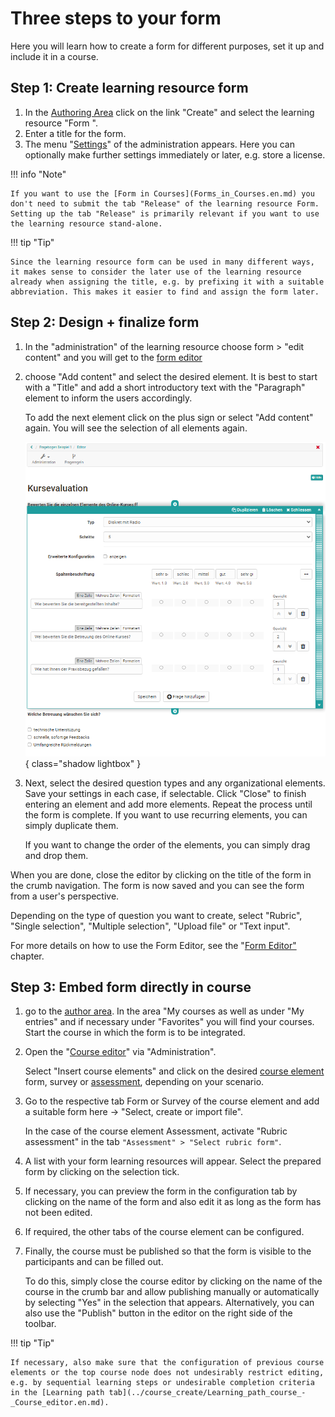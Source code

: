 # Three steps to your form

Here you will learn how to create a form for different purposes, set it up and include it in a course.

## Step 1: Create learning resource form

1. In the [Authoring Area](../authoring/index.md) click on the link "Create" and select the learning resource "Form ".
2. Enter a title for the form.
3. The menu "[Settings](../course_create/Course_Settings.en.md)" of the administration appears. Here you can optionally make further settings immediately or later, e.g. store a license.

!!! info "Note"

    If you want to use the [Form in Courses](Forms_in_Courses.en.md) you don't need to submit the tab "Release" of the learning resource Form. Setting up the tab "Release" is primarily relevant if you want to use the learning resource stand-alone.

!!! tip "Tip"

    Since the learning resource form can be used in many different ways, it makes sense to consider the later use of the learning resource already when assigning the title, e.g. by prefixing it with a suitable abbreviation. This makes it easier to find and assign the form later.

## Step 2: Design + finalize form

1. In the "administration" of the learning resource choose form > "edit content" and you will get to the [form editor](../forms/Form_editor_Questionnaire_editor.md)
2. choose "Add content" and select the desired element. It is best to start with a "Title" and add a short introductory text with the "Paragraph" element to inform the users accordingly.

    To add the next element click on the plus sign or select "Add content" again. You will see the selection of all elements again.

    ![Form Editor Sample Element](assets/Formular_Beispiel1.png){ class="shadow lightbox" }

3. Next, select the desired question types and any organizational elements.  Save your settings in each case, if selectable. Click "Close" to finish entering an element and add more elements.
Repeat the process until the form is complete. If you want to use recurring elements, you can simply duplicate them.

    If you want to change the order of the elements, you can simply drag and drop them.

When you are done, close the editor by clicking on the title of the form in the crumb navigation. The form is now saved and you can see the form from a user's perspective.

Depending on the type of question you want to create, select "Rubric", "Single selection", "Multiple selection", "Upload file" or "Text input".

For more details on how to use the Form Editor, see the "[Form Editor"](../forms/Form_editor_Questionnaire_editor.md) chapter.

## Step 3: Embed form directly in course

1. go to the [author area](../authoring/index.md). In the area "My courses as well as under "My entries" and if necessary under "Favorites" you will find your courses. Start the course in which the form is to be integrated.

2. Open the "[Course editor](../course_create/In_Five_Steps_to_Your_Course_With_the_Course_Editor.md)" via "Administration".
   
    Select "Insert course elements" and click on the desired [course element](../course_elements/Assessment.md) form, survey or [assessment](../course_elements/Assessment.md), depending on your scenario.

3. Go to the respective tab Form or Survey of the course element and add a suitable form here → "Select, create or import file".

    In the case of the course element Assessment, activate "Rubric assessment" in the tab `"Assessment" > "Select rubric form"`.

4. A list with your form learning resources will appear. Select the prepared form by clicking on the selection tick.

5. If necessary, you can preview the form in the configuration tab by clicking on the name of the form and also edit it as long as the form has not been edited.

6. If required, the other tabs of the course element can be configured.

7. Finally, the course must be published so that the form is visible to the participants and can be filled out.

    To do this, simply close the course editor by clicking on the name of the course in the crumb bar and allow publishing manually or automatically by selecting "Yes" in the selection that appears. Alternatively, you can also use the "Publish" button in the editor on the right side of the toolbar.

!!! tip "Tip"

    If necessary, also make sure that the configuration of previous course elements or the top course node does not undesirably restrict editing, e.g. by sequential learning steps or undesirable completion criteria in the [Learning path tab](../course_create/Learning_path_course_-_Course_editor.en.md).
